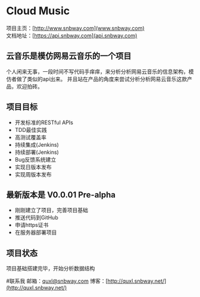 Cloud Music
===================================
  项目主页：[http://www.snbway.com](www.snbway.com)<br/>
  文档地址：[https://api.snbway.com](api.snbway.com)

  
云音乐是模仿网易云音乐的一个项目
-----------------------------------
  个人闲来无事，一段时间不写代码手痒痒，来分析分析网易云音乐的信息架构，模仿者做了类似的api出来。
  并且站在产品的角度来尝试分析分析网易云音乐这款产品，欢迎拍砖。


项目目标
-----------------------------------
  + 开发标准的RESTful APIs
  + TDD最佳实践
  + 高测试覆盖率
  + 持续集成(Jenkins)
  + 持续部署(Jenkins)
  + Bug反馈系统建立
  + 实现日版本发布
  + 实现周版本发布
  
  
  
最新版本是 V0.0.01 Pre-alpha
-----------------------------------
  + 刚刚建立了项目，完善项目基础
  + 推送代码到GitHub
  + 申请https证书
  + 在服务器部署项目
  
 
项目状态
-----------------------------------
  项目基础搭建完毕，开始分析数据结构
  
#联系我
邮箱：quxl@snbway.com
博客：[http://quxl.snbway.net/](http://quxl.snbway.net/)